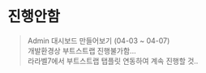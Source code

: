 # 진행안함
> Admin 대시보드 만들어보기 (04-03 ~ 04-07)  
> 개발환경상 부트스트랩 진행불가함...  
> 라라벨7에서 부트스트랩 탭플릿 연동하여 계속 진행할 것.. 
